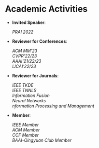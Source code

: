 
# Academic Activities

<ul>
 
<p style="margin-top: 8px;"><li><b>Invited Speaker</b>: </li></p>  

<i>PRAI 2022</i>

  
<p style="margin-top: 8px;"><li><b>Reviewer for Conferences</b>:</i></li></p>
<i>ACM MM'23</i> <br>
<i>CVPR'22/23</i>  <br>
<i>AAAI'21/22/23</i>  <br>
<i>IJCAI'22/23</i> <br>
<!-- <p<i>ICDM'22/23, CCDM'22, PRCV'22, PRAI'22/23;</i> </p> -->
  
<p style="margin-top: 8px;"><li><b>Reviewer for Journals</b>:</li></p>
<i> IEEE TKDE  </i> <br>
<i> IEEE TNNLS  </i> <br>
<i> Information Fusion  </i> <br>
<i> Neural Networks  </i> <br>
<i> nformation Processing and Management </i> </p>


<p style="margin-top: 8px;"><li><b>Member</b>:</li></p>
<i> IEEE Member  </i> <br>
<i> ACM Member  </i> <br>
<i> CCF Member  </i> <br>
<i> BAAI-Qingyuan Club Member  </i> <br>
  
</ul>
